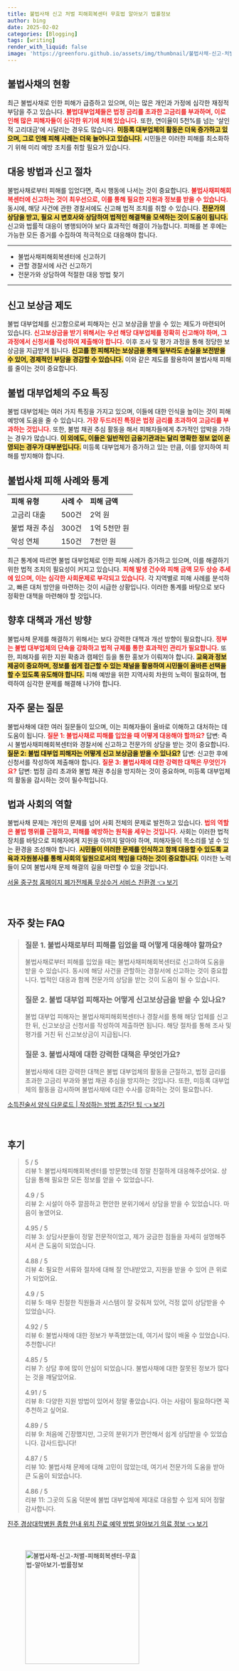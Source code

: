 ```yaml
---
title: 불법사채 신고 처벌 피해회복센터 무효법 알아보기 법률정보
author: bing
date: 2025-02-02
categories: [Blogging]
tags: [writing]
render_with_liquid: false
image: 'https://greenforu.github.io/assets/img/thumbnail/불법사채-신고-처벌-피해회복센터-무효법-알아보기-법률정보.webp'
---
```



<h2 id='불법사채의 현황'>불법사채의 현황</h2>

<p>최근 불법사채로 인한 피해가 급증하고 있으며, 이는 많은 개인과 가정에 심각한 재정적 부담을 주고 있습니다. <b><span style="color: #ee2323;">불법대부업체들은 법정 금리를 초과한 고금리를 부과하며, 이로 인해 많은 피해자들이 심각한 위기에 처해 있습니다.</span></b> 또한, 연이율이 5천%를 넘는 '살인적 고리대금'에 시달리는 경우도 많습니다. <b><span style="background-color: #ffe066;">미등록 대부업체의 활동은 더욱 증가하고 있으며, 그로 인해 피해 사례는 더욱 늘어나고 있습니다.</span></b> 시민들은 이러한 피해를 최소화하기 위해 미리 예방 조치를 취할 필요가 있습니다.</p>

<h2 id='대응 방법과 신고 절차'>대응 방법과 신고 절차</h2>

<p>불법사채로부터 피해를 입었다면, 즉시 행동에 나서는 것이 중요합니다. <b><span style="color: #ee2323;">불법사채피해회복센터에 신고하는 것이 최우선으로, 이를 통해 필요한 지원과 정보를 받을 수 있습니다.</span></b> 동시에, 해당 사건에 관한 경찰서에도 신고해 법적 조치를 취할 수 있습니다. <b><span style="background-color: #ffe066;">전문가의 상담을 받고, 필요 시 변호사와 상담하여 법적인 해결책을 모색하는 것이 도움이 됩니다.</span></b> 신고와 법률적 대응이 병행되어야 보다 효과적인 해결이 가능합니다. 피해를 본 후에는 가능한 모든 증거를 수집하여 적극적으로 대응해야 합니다.</p>

<hr />

<ul>
    <li>불법사채피해회복센터에 신고하기</li>
    <li>관할 경찰서에 사건 신고하기</li>
    <li>전문가와 상담하여 적절한 대응 방법 찾기</li>
</ul>

<hr />

<h2 id='신고 보상금 제도'>신고 보상금 제도</h2>

<p>불법 대부업체를 신고함으로써 피해자는 신고 보상금을 받을 수 있는 제도가 마련되어 있습니다. <b><span style="color: #ee2323;">신고보상금을 받기 위해서는 우선 해당 대부업체를 정확히 신고해야 하며, 그 과정에서 신청서를 작성하여 제출해야 합니다.</span></b> 이후 조사 및 평가 과정을 통해 정당한 보상금을 지급받게 됩니다. <b><span style="background-color: #ffe066;">신고를 한 피해자는 보상금을 통해 일부라도 손실을 보전받을 수 있어, 경제적인 부담을 경감할 수 있습니다.</span></b> 이와 같은 제도를 활용하여 불법사채 피해를 줄이는 것이 중요합니다.</p>

<h2 id='불법 대부업체의 주요 특징'>불법 대부업체의 주요 특징</h2>

<p>불법 대부업체는 여러 가지 특징을 가지고 있으며, 이들에 대한 인식을 높이는 것이 피해 예방에 도움을 줄 수 있습니다. <b><span style="color: #ee2323;">가장 두드러진 특징은 법정 금리를 초과하여 고금리를 부과하는 것입니다.</span></b> 또한, 불법 채권 추심 활동을 해서 피해자들에게 추가적인 압박을 가하는 경우가 많습니다. <b><span style="background-color: #ffe066;">이 외에도, 이들은 일반적인 금융기관과는 달리 명확한 정보 없이 운영되는 경우가 대부분입니다.</span></b> 미등록 대부업체가 증가하고 있는 만큼, 이를 양지하여 피해를 방지해야 합니다.</p>

<h2 id='불법사채 피해 사례와 통계'>불법사채 피해 사례와 통계</h2>

<table>
    <tr>
        <td><b>피해 유형</b></td>
        <td><b>사례 수</b></td>
        <td><b>피해 금액</b></td>
    </tr>
    <tr>
        <td>고금리 대출</td>
        <td>500건</td>
        <td>2억 원</td>
    </tr>
    <tr>
        <td>불법 채권 추심</td>
        <td>300건</td>
        <td>1억 5천만 원</td>
    </tr>
    <tr>
        <td>악성 연체</td>
        <td>150건</td>
        <td>7천만 원</td>
    </tr>
</table>

<p>최근 통계에 따르면 불법 대부업체로 인한 피해 사례가 증가하고 있으며, 이를 해결하기 위한 법적 조치의 필요성이 커지고 있습니다. <b><span style="color: #ee2323;">피해 발생 건수와 피해 금액 모두 상승 추세에 있으며, 이는 심각한 사회문제로 부각되고 있습니다.</span></b> 각 지역별로 피해 사례를 분석하고, 빠른 대처 방안을 마련하는 것이 시급한 상황입니다. 이러한 통계를 바탕으로 보다 정확한 대책을 마련해야 할 것입니다.</p>

<h2 id='향후 대책과 개선 방향'>향후 대책과 개선 방향</h2>

<p>불법사채 문제를 해결하기 위해서는 보다 강력한 대책과 개선 방향이 필요합니다. <b><span style="color: #ee2323;">정부는 불법 대부업체의 단속을 강화하고 법적 규제를 통한 효과적인 관리가 필요합니다.</span></b> 또한, 피해자를 위한 지원 확충과 캠페인 등을 통한 홍보가 이뤄져야 합니다. <b><span style="background-color: #ffe066;">교육과 정보 제공이 중요하며, 정보를 쉽게 접근할 수 있는 채널을 활용하여 시민들이 올바른 선택을 할 수 있도록 유도해야 합니다.</span></b> 피해 예방을 위한 지역사회 차원의 노력이 필요하며, 협력하여 심각한 문제를 해결해 나가야 합니다.</p>

<h2 id='자주 묻는 질문'>자주 묻는 질문</h2>

<p>불법사채에 대한 여러 질문들이 있으며, 이는 피해자들이 올바로 이해하고 대처하는 데 도움이 됩니다. <b><span style="color: #ee2323;">질문 1: 불법사채로 피해를 입었을 때 어떻게 대응해야 할까요?</span></b> 답변: 즉시 불법사채피해회복센터와 경찰서에 신고하고 전문가의 상담을 받는 것이 중요합니다. <b><span style="background-color: #ffe066;">질문 2: 불법 대부업 피해자는 어떻게 신고 보상금을 받을 수 있나요?</span></b> 답변: 신고한 후에 신청서를 작성하여 제출해야 합니다. <b><span style="color: #ee2323;">질문 3: 불법사채에 대한 강력한 대책은 무엇인가요?</span></b> 답변: 법정 금리 초과와 불법 채권 추심을 방지하는 것이 중요하며, 미등록 대부업체의 활동을 감시하는 것이 필수적입니다.</p>

<h2 id='법과 사회의 역할'>법과 사회의 역할</h2>

<p>불법사채 문제는 개인의 문제를 넘어 사회 전체의 문제로 발전하고 있습니다. <b><span style="color: #ee2323;">법의 역할은 불법 행위를 근절하고, 피해를 예방하는 원칙을 세우는 것입니다.</span></b> 사회는 이러한 법적 장치를 바탕으로 피해자에게 지원을 아끼지 말아야 하며, 피해자들이 목소리를 낼 수 있는 환경을 조성해야 합니다. <b><span style="background-color: #ffe066;">시민들이 이러한 문제를 인식하고 함께 대응할 수 있도록 교육과 자원봉사를 통해 사회의 일원으로서의 책임을 다하는 것이 중요합니다.</span></b> 이러한 노력들이 모여 불법사채 문제 해결의 길을 마련할 수 있을 것입니다.</p>


<p><a class="click-button" title="서울 중구청 홈페이지 폐가전제품 무상수거 서비스 친환경" href="https://greenforu.github.io/posts/%EC%84%9C%EC%9A%B8-%EC%A4%91%EA%B5%AC%EC%B2%AD-%ED%99%88%ED%8E%98%EC%9D%B4%EC%A7%80-%ED%8F%90%EA%B0%80%EC%A0%84%EC%A0%9C%ED%92%88-%EB%AC%B4%EC%83%81%EC%88%98%EA%B1%B0-%EC%84%9C%EB%B9%84%EC%8A%A4-%EC%B9%9C%ED%99%98%EA%B2%BD/" rel="dofollow">서울 중구청 홈페이지 폐가전제품 무상수거 서비스 친환경 👈 보기</a></p><br>
<h2 id='자주_찾는_FAQ'>자주 찾는 FAQ</h2>
<div itemscope="" itemtype="https://schema.org/FAQPage"> 
<blockquote> 
<div itemscope="" itemprop="mainEntity" itemtype="https://schema.org/Question"> 
<h3 itemprop="name">질문 1. 불법사채로부터 피해를 입었을 때 어떻게 대응해야 할까요?</h3> 
<div itemscope="" itemprop="acceptedAnswer" itemtype="https://schema.org/Answer"> 
<span itemprop="text"> 
<p>불법사채로부터 피해를 입었을 때는 불법사채피해회복센터로 신고하여 도움을 받을 수 있습니다. 동시에 해당 사건을 관할하는 경찰서에 신고하는 것이 중요합니다. 법적인 대응과 함께 전문가의 상담을 받는 것이 도움이 될 수 있습니다.</p> 
</span> 
</div> 
</div> 

<div itemscope="" itemprop="mainEntity" itemtype="https://schema.org/Question"> 
<h3 itemprop="name">질문 2. 불법 대부업 피해자는 어떻게 신고보상금을 받을 수 있나요?</h3> 
<div itemscope="" itemprop="acceptedAnswer" itemtype="https://schema.org/Answer"> 
<span itemprop="text"> 
<p>불법 대부업 피해자는 불법사채피해회복센터나 경찰서를 통해 해당 업체를 신고한 뒤, 신고보상금 신청서를 작성하여 제출하면 됩니다. 해당 절차를 통해 조사 및 평가를 거친 뒤 신고보상금이 지급됩니다.</p> 
</span> 
</div> 
</div> 

<div itemscope="" itemprop="mainEntity" itemtype="https://schema.org/Question"> 
<h3 itemprop="name">질문 3. 불법사채에 대한 강력한 대책은 무엇인가요?</h3> 
<div itemscope="" itemprop="acceptedAnswer" itemtype="https://schema.org/Answer"> 
<span itemprop="text"> 
<p>불법사채에 대한 강력한 대책은 불법 대부업체의 활동을 근절하고, 법정 금리를 초과한 고금리 부과와 불법 채권 추심을 방지하는 것입니다. 또한, 미등록 대부업체의 활동을 감시하며 불법사채에 대한 수사를 강화하는 것이 필요합니다.</p> 
</span> 
</div> 
</div> 

</blockquote> 
</div>
<p><a class="click-button" title="소득진술서 양식 다운로드 | 작성하는 방법 초간단 팁" href="https://greenforu.github.io/posts/%EC%86%8C%EB%93%9D%EC%A7%84%EC%88%A0%EC%84%9C-%EC%96%91%EC%8B%9D-%EB%8B%A4%EC%9A%B4%EB%A1%9C%EB%93%9C-%EC%9E%91%EC%84%B1%ED%95%98%EB%8A%94-%EB%B0%A9%EB%B2%95-%EC%B4%88%EA%B0%84%EB%8B%A8-%ED%8C%81/" rel="dofollow">소득진술서 양식 다운로드 | 작성하는 방법 초간단 팁 👈 보기</a></p><br>
<h2 id='후기'>후기</h2>
<div itemscope itemtype="https://schema.org/Product">
  <blockquote>
  <div itemprop="review" itemscope itemtype="https://schema.org/Review">
      <div itemprop="reviewRating" itemscope itemtype="https://schema.org/Rating"> <span itemprop="ratingValue">5</span> / <span itemprop="bestRating">5</span> </div>
      <span itemprop="reviewBody">리뷰 1: 불법사채피해회복센터를 방문했는데 정말 친절하게 대응해주셨어요. 상담을 통해 필요한 모든 정보를 얻을 수 있었습니다.</span>
  </div>
  <br>
  <div itemprop="review" itemscope itemtype="https://schema.org/Review">
      <div itemprop="reviewRating" itemscope itemtype="https://schema.org/Rating"> <span itemprop="ratingValue">4.9</span> / <span itemprop="bestRating">5</span> </div>
      <span itemprop="reviewBody">리뷰 2: 시설이 아주 깔끔하고 편안한 분위기에서 상담을 받을 수 있었습니다. 마음이 놓였어요.</span>
  </div>
  <br>
  <div itemprop="review" itemscope itemtype="https://schema.org/Review">
      <div itemprop="reviewRating" itemscope itemtype="https://schema.org/Rating"> <span itemprop="ratingValue">4.95</span> / <span itemprop="bestRating">5</span> </div>
      <span itemprop="reviewBody">리뷰 3: 상담사분들이 정말 전문적이었고, 제가 궁금한 점들을 자세히 설명해주셔서 큰 도움이 되었습니다.</span>
  </div>
  <br>
  <div itemprop="review" itemscope itemtype="https://schema.org/Review">
      <div itemprop="reviewRating" itemscope itemtype="https://schema.org/Rating"> <span itemprop="ratingValue">4.88</span> / <span itemprop="bestRating">5</span> </div>
      <span itemprop="reviewBody">리뷰 4: 필요한 서류와 절차에 대해 잘 안내받았고, 지원을 받을 수 있어 큰 위로가 되었어요.</span>
  </div>
  <br>
  <div itemprop="review" itemscope itemtype="https://schema.org/Review">
      <div itemprop="reviewRating" itemscope itemtype="https://schema.org/Rating"> <span itemprop="ratingValue">4.9</span> / <span itemprop="bestRating">5</span> </div>
      <span itemprop="reviewBody">리뷰 5: 매우 친절한 직원들과 시스템이 잘 갖춰져 있어, 걱정 없이 상담받을 수 있었습니다.</span>
  </div>
  <br>
  <div itemprop="review" itemscope itemtype="https://schema.org/Review">
      <div itemprop="reviewRating" itemscope itemtype="https://schema.org/Rating"> <span itemprop="ratingValue">4.92</span> / <span itemprop="bestRating">5</span> </div>
      <span itemprop="reviewBody">리뷰 6: 불법사채에 대한 정보가 부족했었는데, 여기서 많이 배울 수 있었습니다. 추천합니다!</span>
  </div>
  <br>
  <div itemprop="review" itemscope itemtype="https://schema.org/Review">
      <div itemprop="reviewRating" itemscope itemtype="https://schema.org/Rating"> <span itemprop="ratingValue">4.85</span> / <span itemprop="bestRating">5</span> </div>
      <span itemprop="reviewBody">리뷰 7: 상담 후에 많이 안심이 되었습니다. 불법사채에 대한 잘못된 정보가 많다는 것을 깨달았어요.</span>
  </div>
  <br>
  <div itemprop="review" itemscope itemtype="https://schema.org/Review">
      <div itemprop="reviewRating" itemscope itemtype="https://schema.org/Rating"> <span itemprop="ratingValue">4.91</span> / <span itemprop="bestRating">5</span> </div>
      <span itemprop="reviewBody">리뷰 8: 다양한 지원 방법이 있어서 정말 좋았습니다. 아는 사람이 필요하다면 꼭 추천하고 싶어요.</span>
  </div>
  <br>
  <div itemprop="review" itemscope itemtype="https://schema.org/Review">
      <div itemprop="reviewRating" itemscope itemtype="https://schema.org/Rating"> <span itemprop="ratingValue">4.89</span> / <span itemprop="bestRating">5</span> </div>
      <span itemprop="reviewBody">리뷰 9: 처음에 긴장했지만, 그곳의 분위기가 편안해서 쉽게 상담받을 수 있었습니다. 감사드립니다!</span>
  </div>
  <br>
  <div itemprop="review" itemscope itemtype="https://schema.org/Review">
      <div itemprop="reviewRating" itemscope itemtype="https://schema.org/Rating"> <span itemprop="ratingValue">4.87</span> / <span itemprop="bestRating">5</span> </div>
      <span itemprop="reviewBody">리뷰 10: 불법사채 문제에 대해 고민이 많았는데, 여기서 전문가의 도움을 받아 큰 도움이 되었습니다.</span>
  </div>
  <br>
  <div itemprop="review" itemscope itemtype="https://schema.org/Review">
      <div itemprop="reviewRating" itemscope itemtype="https://schema.org/Rating"> <span itemprop="ratingValue">4.86</span> / <span itemprop="bestRating">5</span> </div>
      <span itemprop="reviewBody">리뷰 11: 그곳의 도움 덕분에 불법 대부업체에 제대로 대응할 수 있게 되어 정말 감사합니다.</span>
  </div>
  </blockquote>
</div>
<p><a class="click-button" title="진주 경상대학병원 종합 안내 위치 진료 예약 방법 알아보기 의료 정보" href="https://greenforu.github.io/posts/%EC%A7%84%EC%A3%BC-%EA%B2%BD%EC%83%81%EB%8C%80%ED%95%99%EB%B3%91%EC%9B%90-%EC%A2%85%ED%95%A9-%EC%95%88%EB%82%B4-%EC%9C%84%EC%B9%98-%EC%A7%84%EB%A3%8C-%EC%98%88%EC%95%BD-%EB%B0%A9%EB%B2%95-%EC%95%8C%EC%95%84%EB%B3%B4%EA%B8%B0-%EC%9D%98%EB%A3%8C-%EC%A0%95%EB%B3%B4/" rel="dofollow">진주 경상대학병원 종합 안내 위치 진료 예약 방법 알아보기 의료 정보 👈 보기</a></p><br>
<figure class="image"><img src="https://greenforu.github.io/assets/img/thumbnail/불법사채-신고-처벌-피해회복센터-무효법-알아보기-법률정보.webp" alt="불법사채-신고-처벌-피해회복센터-무효법-알아보기-법률정보" width="256" height="256"></figure>